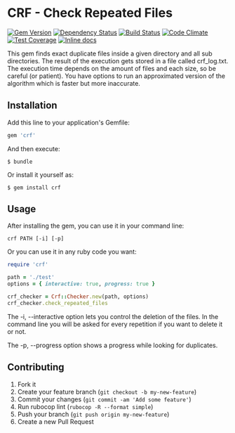 # CRF - Check Repeated Files
[![Gem Version](https://badge.fury.io/rb/crf.svg)](https://badge.fury.io/rb/crf)
[![Dependency Status](https://gemnasium.com/alebian/crf-ruby.svg)](https://gemnasium.com/alebian/crf-ruby)
[![Build Status](https://travis-ci.org/alebian/crf-ruby.svg)](https://travis-ci.org/alebian/crf-ruby)
[![Code Climate](https://codeclimate.com/github/alebian/crf-ruby/badges/gpa.svg)](https://codeclimate.com/github/alebian/crf-ruby)
[![Test Coverage](https://codeclimate.com/github/alebian/crf-ruby/badges/coverage.svg)](https://codeclimate.com/github/alebian/crf-ruby/coverage)
[![Inline docs](http://inch-ci.org/github/alebian/crf-ruby.svg)](http://inch-ci.org/github/alebian/crf-ruby)

This gem finds exact duplicate files inside a given directory and all sub directories. The result of the execution gets stored in a file called crf_log.txt. The execution time depends on the amount of files and each size, so be careful (or patient). You have options to run an approximated version of the algorithm which is faster but more inaccurate.

## Installation

Add this line to your application's Gemfile:

```ruby
gem 'crf'
```

And then execute:

    $ bundle

Or install it yourself as:

    $ gem install crf

## Usage

After installing the gem, you can use it in your command line:

```
crf PATH [-i] [-p]
```
Or you can use it in any ruby code you want:

```ruby
require 'crf'

path = './test'
options = { interactive: true, progress: true }

crf_checker = Crf::Checker.new(path, options)
crf_checker.check_repeated_files
```

The -i, --interactive option lets you control the deletion of the files. In the command line you will be asked for every repetition if you want to delete it or not.

The -p, --progress option shows a progress while looking for duplicates.

## Contributing

1. Fork it
2. Create your feature branch (`git checkout -b my-new-feature`)
3. Commit your changes (`git commit -am 'Add some feature'`)
4. Run rubocop lint (`rubocop -R --format simple`)
5. Push your branch (`git push origin my-new-feature`)
6. Create a new Pull Request
